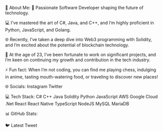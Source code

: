 💫 About Me:
🔭 Passionate Software Developer shaping the future of technology.

💻 I’ve mastered the art of C#, Java, and C++, and I’m highly proficient in Python, JavaScript, and Golang.

🌐 Recently, I’ve taken a deep dive into Web3 programming with Solidity, and I’m excited about the potential of blockchain technology.

🚀 At the age of 23, I’ve been fortunate to work on significant projects, and I’m keen on continuing my growth and contribution in the tech industry.

⚡ Fun fact: When I’m not coding, you can find me playing chess, indulging in anime, tasting mouth-watering food, or traveling to discover new places!

🌐 Socials:
Instagram Twitter

💻 Tech Stack:
C# C++ Java Solidity Python JavaScript AWS Google Cloud .Net React React Native TypeScript NodeJS MySQL MariaDB

📊 GitHub Stats:






🐦 Latest Tweet


